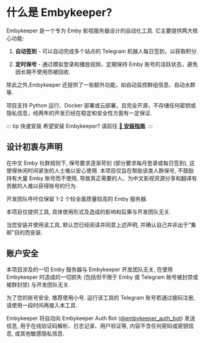 <script setup>

import Logo from '../components/Logo.vue';

</script>

# 什么是 Embykeeper?

<p align="center">
  <a href='https://github.com/emby-keeper/embykeeper'>
    <Logo />
  </a>
</p>

Embykeeper 是一个专为 Emby 影视服务器设计的自动化工具. 它主要提供两大核心功能:

1. **自动签到** - 可以自动完成多个站点的 Telegram 机器人每日签到，以获取积分.

2. **定时保号** - 通过模拟登录和播放视频，定期保持 Emby 账号的活跃状态，避免因长期不使用而被回收.

除此之外,Embykeeper 还提供了一些额外功能，如自动监控群组信息、自动水群等.

项目支持 Python 运行、Docker 部署或云部署，且完全开源，不存储任何密钥或隐私信息，经两年的开发已经在稳定和安全性方面有一定保证.

::: tip 快速安装
希望安装 Embykeeper? 请前往 [**🚀 安装指南**](/guide/安装指南.md).
:::

## 设计初衷与声明

在中文 Emby 社群规则下, 保号要求逐渐苛刻 (部分要求每月登录或每日签到), 这使得休闲时间紧张的人士难以安心使用. 本项目仅旨在帮助该类人群保号, 不鼓励持有大量 Emby 账号而不使用, 导致真正需要的人、为中文影视资源分享和翻译有贡献的人难以获得账号的行为.

开发团队呼吁仅保留 1-2 个较全面质量较高的 Emby 服务器.

本项目仅提供工具, 具体使用形式及造成的影响和后果与开发团队无关.

当您安装并使用该工具, 默认您已经阅读并同意上述声明, 并确认自己并非出于"集邮"目的而安装.

## 账户安全

本项目涉及的一切 Emby 服务器与 Embykeeper 开发团队无关, 在使用 Embykeeper 时造成的一切损失 (包括但不限于 Emby 或 Telegram 账号被封禁或被群封禁) 与开发团队无关.

为了您的账号安全, 推荐使用小号. 运行该工具的 Telegram 账号若通过接码注册, 请使用一段时间再接入本工具.

Embykeeper 将自动向 Embykeeper Auth Bot ([@embykeeper_auth_bot](https://t.me/embykeeper_auth_bot)) 发送信息, 用于在线验证码解析、日志记录、用户验证等, 内容不含任何密码或密钥信息, 或其他敏感隐私信息.
